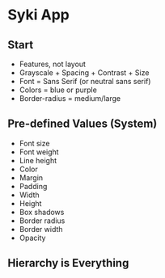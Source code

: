 # Syki App

## Start

- Features, not layout
- Grayscale + Spacing + Contrast + Size
- Font = Sans Serif (or neutral sans serif)
- Colors = blue or purple
- Border-radius = medium/large

## Pre-defined Values (System)

- Font size
- Font weight
- Line height
- Color
- Margin
- Padding
- Width
- Height
- Box shadows
- Border radius
- Border width
- Opacity

## Hierarchy is Everything





